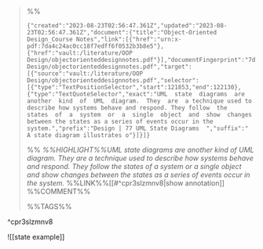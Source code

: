 >%%
>```annotation-json
>{"created":"2023-08-23T02:56:47.361Z","updated":"2023-08-23T02:56:47.361Z","document":{"title":"Object-Oriented Design_Course Notes","link":[{"href":"urn:x-pdf:7da4c24ac0cc18f7edff6f0532b3b8e5"},{"href":"vault:/literature/OOP Design/objectorienteddesignnotes.pdf"}],"documentFingerprint":"7da4c24ac0cc18f7edff6f0532b3b8e5"},"uri":"vault:/literature/OOP Design/objectorienteddesignnotes.pdf","target":[{"source":"vault:/literature/OOP Design/objectorienteddesignnotes.pdf","selector":[{"type":"TextPositionSelector","start":121853,"end":122130},{"type":"TextQuoteSelector","exact":"UML  state  diagrams  are  another  kind  of  UML  diagram.  They  are  a technique used to describe how systems behave and respond. They follow  the  states  of  a  system  or  a  single  object  and  show  changes between the states as a series of events occur in the system.","prefix":"Design | 77 UML State Diagrams  ","suffix":"   A state diagram illustrates o"}]}]}
>```
>%%
>*%%HIGHLIGHT%%UML  state  diagrams  are  another  kind  of  UML  diagram.  They  are  a technique used to describe how systems behave and respond. They follow  the  states  of  a  system  or  a  single  object  and  show  changes between the states as a series of events occur in the system.*
>%%LINK%%[[#^cpr3slzmnv8|show annotation]]
>%%COMMENT%%
>
>%%TAGS%%
>
^cpr3slzmnv8

![[state example]]